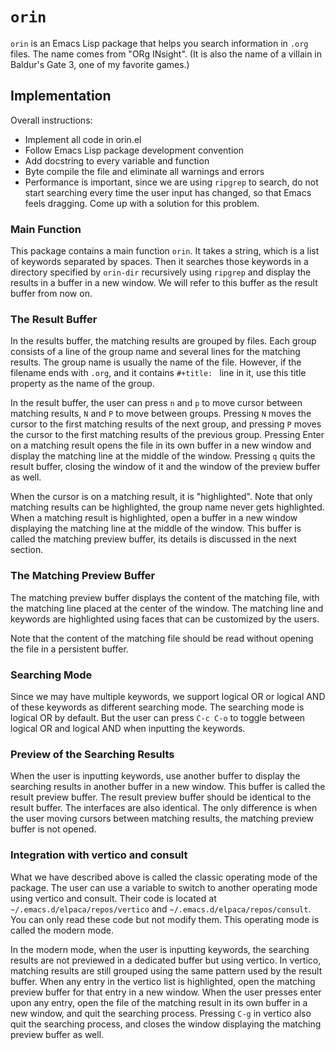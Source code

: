 # `orin`

`orin` is an Emacs Lisp package that helps you search information in
`.org` files. The name comes from "ORg INsight". (It is also the name
of a villain in Baldur's Gate 3, one of my favorite games.)

## Implementation

Overall instructions:

+ Implement all code in orin.el
+ Follow Emacs Lisp package development convention
+ Add docstring to every variable and function
+ Byte compile the file and eliminate all warnings and errors
+ Performance is important, since we are using `ripgrep` to search, do
  not start searching every time the user input has changed, so that
  Emacs feels dragging. Come up with a solution for this problem.

### Main Function

This package contains a main function `orin`. It takes a string, which
is a list of keywords separated by spaces. Then it searches those
keywords in a directory specified by `orin-dir` recursively using
`ripgrep` and display the results in a buffer in a new window. We will
refer to this buffer as the result buffer from now on.

### The Result Buffer

In the results buffer, the matching results are grouped by files. Each
group consists of a line of the group name and several lines for the
matching results. The group name is usually the name of the
file. However, if the filename ends with `.org`, and it contains
`#+title: ` line in it, use this title property as the name of the
group.

In the result buffer, the user can press `n` and `p` to move cursor
between matching results, `N` and `P` to move between groups. Pressing
`N` moves the cursor to the first matching results of the next group,
and pressing `P` moves the cursor to the first matching results of the
previous group. Pressing Enter on a matching result opens the file in
its own buffer in a new window and display the matching line at the
middle of the window. Pressing `q` quits the result buffer, closing
the window of it and the window of the preview buffer as well.

When the cursor is on a matching result, it is "highlighted". Note
that only matching results can be highlighted, the group name never
gets highlighted. When a matching result is highlighted, open a buffer
in a new window displaying the matching line at the middle of the
window. This buffer is called the matching preview buffer, its details
is discussed in the next section.

### The Matching Preview Buffer

The matching preview buffer displays the content of the matching file,
with the matching line placed at the center of the window. The
matching line and keywords are highlighted using faces that can be
customized by the users.

Note that the content of the matching file should be read without
opening the file in a persistent buffer.

### Searching Mode

Since we may have multiple keywords, we support logical OR or logical
AND of these keywords as different searching mode. The searching mode
is logical OR by default. But the user can press `C-c C-o` to toggle
between logical OR and logical AND when inputting the keywords.

### Preview of the Searching Results

When the user is inputting keywords, use another buffer to display the
searching results in another buffer in a new window. This buffer is
called the result preview buffer. The result preview buffer should be
identical to the result buffer. The interfaces are also identical. The
only difference is when the user moving cursors between matching
results, the matching preview buffer is not opened.

### Integration with vertico and consult

What we have described above is called the classic operating mode of
the package. The user can use a variable to switch to another
operating mode using vertico and consult. Their code is located at
`~/.emacs.d/elpaca/repos/vertico` and
`~/.emacs.d/elpaca/repos/consult`. You can only read these code but
not modify them. This operating mode is called the modern mode.

In the modern mode, when the user is inputting keywords, the searching
results are not previewed in a dedicated buffer but using vertico. In
vertico, matching results are still grouped using the same pattern
used by the result buffer. When any entry in the vertico list is
highlighted, open the matching preview buffer for that entry in a new
window. When the user presses enter upon any entry, open the file of
the matching result in its own buffer in a new window, and quit the
searching process. Pressing `C-g` in vertico also quit the searching
process, and closes the window displaying the matching preview buffer
as well.
